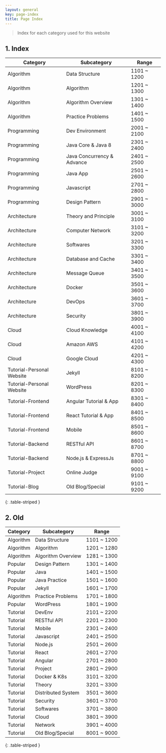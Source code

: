 ```yaml
---
layout: general
key: page-index
title: Page Index
---
```


> Index for each category used for this website

## 1. Index

Category                  | Subcategory                | Range
--------------------------|----------------------------|--------------
Algorithm                 | Data Structure             | 1101 ~ 1200
Algorithm                 | Algorithm                  | 1201 ~ 1300
Algorithm                 | Algorithm Overview         | 1301 ~ 1400
Algorithm                 | Practice Problems          | 1401 ~ 1500
Programming               | Dev Environment            | 2001 ~ 2100
Programming               | Java Core & Java 8         | 2301 ~ 2400
Programming               | Java Concurrency & Advance | 2401 ~ 2500
Programming               | Java App                   | 2501 ~ 2600
Programming               | Javascript                 | 2701 ~ 2800
Programming               | Design Pattern             | 2901 ~ 3000
Architecture              | Theory and Principle       | 3001 ~ 3100
Architecture              | Computer Network           | 3101 ~ 3200
Architecture              | Softwares                  | 3201 ~ 3300
Architecture              | Database and Cache         | 3301 ~ 3400
Architecture              | Message Queue              | 3401 ~ 3500
Architecture              | Docker                     | 3501 ~ 3600
Architecture              | DevOps                     | 3601 ~ 3700
Architecture              | Security                   | 3801 ~ 3900
Cloud                     | Cloud Knowledge            | 4001 ~ 4100
Cloud                     | Amazon AWS                 | 4101 ~ 4200
Cloud                     | Google Cloud               | 4201 ~ 4300
Tutorial-Personal Website | Jekyll                     | 8101 ~ 8200
Tutorial-Personal Website | WordPress                  | 8201 ~ 8300
Tutorial-Frontend         | Angular Tutorial & App     | 8301 ~ 8400
Tutorial-Frontend         | React Tutorial & App       | 8401 ~ 8500
Tutorial-Frontend         | Mobile                     | 8501 ~ 8600
Tutorial-Backend          | RESTful API                | 8601 ~ 8700
Tutorial-Backend          | Node.js & ExpressJs        | 8701 ~ 8800
Tutorial-Project          | Online Judge               | 9001 ~ 9100
Tutorial-Blog             | Old Blog/Special           | 9101 ~ 9200
{: .table-striped }

## 2. Old

Category | Subcategory         | Range
-----------|---------------------|------------
Algorithm  | Data Structure      | 1101 ~ 1200
Algorithm  | Algorithm           | 1201 ~ 1280
Algorithm  | Algorithm Overview  | 1281 ~ 1300
Popular  | Design Pattern      | 1301 ~ 1400
Popular  | Java                | 1401 ~ 1500
Popular  | Java Practice       | 1501 ~ 1600
Popular  | Jekyll              | 1601 ~ 1700
Algorithm  | Practice Problems   | 1701 ~ 1800
Popular  | WordPress           | 1801 ~ 1900
Tutorial | DevEnv              | 2101 ~ 2200
Tutorial | RESTful API         | 2201 ~ 2300
Tutorial | Mobile              | 2301 ~ 2400
Tutorial | Javascript          | 2401 ~ 2500
Tutorial | Node.js             | 2501 ~ 2600
Tutorial | React               | 2601 ~ 2700
Tutorial | Angular             | 2701 ~ 2800
Tutorial | Project             | 2801 ~ 2900
Tutorial | Docker & K8s        | 3101 ~ 3200
Tutorial | Theory              | 3201 ~ 3300
Tutorial | Distributed System  | 3501 ~ 3600
Tutorial | Security            | 3601 ~ 3700
Tutorial | Softwares           | 3701 ~ 3800
Tutorial | Cloud               | 3801 ~ 3900
Tutorial | Network             | 3901 ~ 4000
Tutorial | Old Blog/Special    | 8001 ~ 9000
{: .table-striped }
